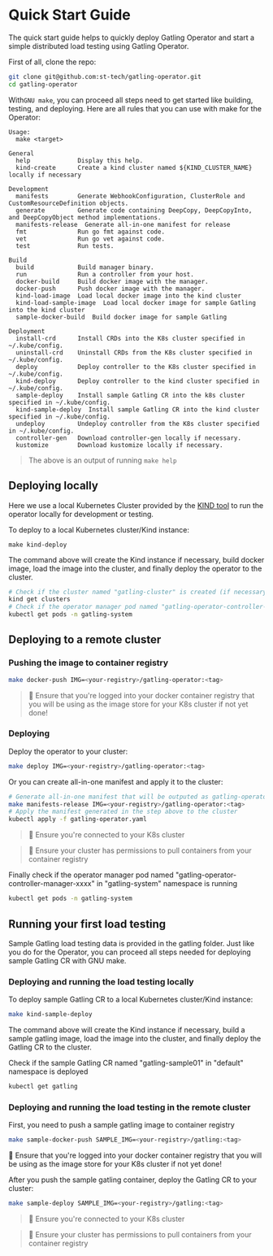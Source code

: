# Quick Start Guide

The quick start guide helps to quickly deploy Gatling Operator and start a simple distributed load testing using Gatling Operator.

First of all, clone the repo:
```bash
git clone git@github.com:st-tech/gatling-operator.git
cd gatling-operator
```

With`GNU make`, you can proceed all steps need to get started like building, testing, and deploying. Here are all rules that you can use with make for the Operator:

```
Usage:
  make <target>

General
  help             Display this help.
  kind-create      Create a kind cluster named ${KIND_CLUSTER_NAME} locally if necessary

Development
  manifests        Generate WebhookConfiguration, ClusterRole and CustomResourceDefinition objects.
  generate         Generate code containing DeepCopy, DeepCopyInto, and DeepCopyObject method implementations.
  manifests-release  Generate all-in-one manifest for release
  fmt              Run go fmt against code.
  vet              Run go vet against code.
  test             Run tests.

Build
  build            Build manager binary.
  run              Run a controller from your host.
  docker-build     Build docker image with the manager.
  docker-push      Push docker image with the manager.
  kind-load-image  Load local docker image into the kind cluster
  kind-load-sample-image  Load local docker image for sample Gatling into the kind cluster
  sample-docker-build  Build docker image for sample Gatling

Deployment
  install-crd      Install CRDs into the K8s cluster specified in ~/.kube/config.
  uninstall-crd    Uninstall CRDs from the K8s cluster specified in ~/.kube/config.
  deploy           Deploy controller to the K8s cluster specified in ~/.kube/config.
  kind-deploy      Deploy controller to the kind cluster specified in ~/.kube/config.
  sample-deploy    Install sample Gatling CR into the k8s cluster specified in ~/.kube/config.
  kind-sample-deploy  Install sample Gatling CR into the kind cluster specified in ~/.kube/config.
  undeploy         Undeploy controller from the K8s cluster specified in ~/.kube/config.
  controller-gen   Download controller-gen locally if necessary.
  kustomize        Download kustomize locally if necessary.
```
> The above is an output of running `make help`

## Deploying locally

Here we use a local Kubernetes Cluster provided by the [KIND tool](https://github.com/kubernetes-sigs/kind) to run the operator locally for development or testing.

To deploy to a local Kubernetes cluster/Kind instance:

```
make kind-deploy
```

The command above will create the Kind instance if necessary, build docker image, load the image into the cluster, and finally deploy the operator to the cluster.

```bash
# Check if the cluster named "gatling-cluster" is created (if necessary)
kind get clusters
# Check if the operator manager pod named "gatling-operator-controller-manager-xxxx" in "gatling-system" namespace is running 
kubectl get pods -n gatling-system
```
## Deploying to a remote cluster

### Pushing the image to container registry

```bash
make docker-push IMG=<your-registry>/gatling-operator:<tag>
```

> :memo: Ensure that you're logged into your docker container registry that you will be using as the image store for your K8s cluster if not yet done!

### Deploying

Deploy the operator to your cluster:

```bash
make deploy IMG=<your-registry>/gatling-operator:<tag>
```

Or you can create all-in-one manifest and apply it to the cluster:

```bash
# Generate all-in-one manifest that will be outputed as gatling-operator.yaml
make manifests-release IMG=<your-registry>/gatling-operator:<tag>
# Apply the manifest generated in the step above to the cluster
kubectl apply -f gatling-operator.yaml
```

> :memo: Ensure you're connected to your K8s cluster

> :memo: Ensure your cluster has permissions to pull containers from your container registry

Finally check if the operator manager pod named "gatling-operator-controller-manager-xxxx" in "gatling-system" namespace is running

```bash
kubectl get pods -n gatling-system
```

## Running your first load testing

Sample Gatling load testing data is provided in the gatling folder.
Just like you do for the Operator, you can proceed all steps needed for deploying sample Gatling CR with GNU make.

### Deploying and running the load testing locally

To deploy sample Gatling CR to a local Kubernetes cluster/Kind instance:

```bash
make kind-sample-deploy
```

The command above will create the Kind instance if necessary, build a sample gatling image, load the image into the cluster, and finally deploy the Gatling CR to the cluster.

Check if the sample Gatling CR named "gatling-sample01" in "default" namespace is deployed

```bash
kubectl get gatling
```

### Deploying and running the load testing in the remote cluster

First, you need to push a sample gatling image to container registry

```bash
make sample-docker-push SAMPLE_IMG=<your-registry>/gatling:<tag>
```

📝 Ensure that you're logged into your docker container registry that you will be using as the image store for your K8s cluster if not yet done!

After you push the sample gatling container, deploy the Gatling CR to your cluster:

```bash
make sample-deploy SAMPLE_IMG=<your-registry>/gatling:<tag>
```

> :memo: Ensure you're connected to your K8s cluster

> :memo: Ensure your cluster has permissions to pull containers from your container registry
